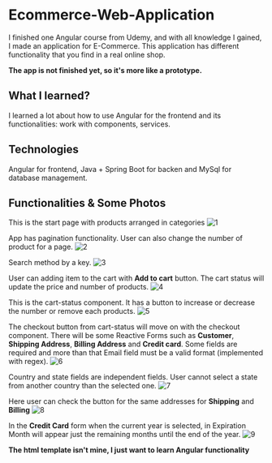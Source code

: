 # Ecommerce-Web-Application

I finished one Angular course from Udemy, and with all knowledge I gained, I made an application for E-Commerce. 
This application has different functionality that you find in a real online shop.

**The app is not finished yet, so it's more like a prototype.**

## What I learned?
I learned a lot about how to use Angular for the frontend and its functionalities: work with components, services.

## Technologies
Angular for frontend, Java + Spring Boot for backen and MySql for database management.

## Functionalities & Some Photos

This is the start page with products arranged in categories
![1](https://user-images.githubusercontent.com/68736035/110445810-2c98f100-80c7-11eb-9b9e-29f79c390ae6.png)

App has pagination functionality. User can also change the number of product for a page.
![2](https://user-images.githubusercontent.com/68736035/110445890-43d7de80-80c7-11eb-853a-2e7bf0daf49d.png)

Search method by a key.
![3](https://user-images.githubusercontent.com/68736035/110446329-b779eb80-80c7-11eb-8440-81634668301a.png)

User can adding item to the cart with **Add to cart** button. The cart status will update the price and number of products.
![4](https://user-images.githubusercontent.com/68736035/110446481-e2fcd600-80c7-11eb-830b-1eb6ac963bd0.png)

This is the cart-status component. It has a button to increase or decrease the number or remove each products.
![5](https://user-images.githubusercontent.com/68736035/110446819-4129b900-80c8-11eb-99f5-f7716c814992.png)

The checkout button from cart-status will move on with the checkout component. There will be some Reactive Forms such as **Customer**, **Shipping Address**, **Billing Address** and **Credit card**.
Some fields are required and more than that Email field must be a valid format (implemented with regex).
![6](https://user-images.githubusercontent.com/68736035/110447282-be552e00-80c8-11eb-88c6-0d4e2364b143.png)

Country and state fields are independent fields. User cannot select a state from another country than the selected one.
![7](https://user-images.githubusercontent.com/68736035/110448081-8a2e3d00-80c9-11eb-8489-e1561fefa3ee.png)

Here user can check the button for the same addresses for **Shipping** and **Billing**
![8](https://user-images.githubusercontent.com/68736035/110448704-180a2800-80ca-11eb-993a-11908aaaa085.png)

In the **Credit Card** form when the current year is selected, in Expiration Month will appear just the remaining months until the end of the year.
![9](https://user-images.githubusercontent.com/68736035/110448938-599ad300-80ca-11eb-8352-4e9b1fef3320.png)



**The html template isn't mine, I just want to learn Angular functionality**
